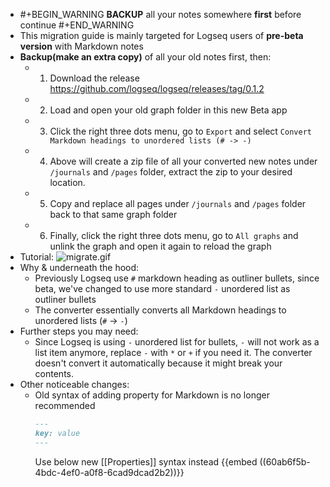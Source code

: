 - #+BEGIN_WARNING
  **BACKUP** all your notes somewhere **first** before continue
  #+END_WARNING
- This migration guide is mainly targeted for Logseq users of **pre-beta version** with Markdown notes
- **Backup(make an extra copy)** of all your old notes first, then:
	- 1. Download the release https://github.com/logseq/logseq/releases/tag/0.1.2
	- 2. Load and open your old graph folder in this new Beta app
	- 3. Click the right three dots menu, go to `Export` and select `Convert Markdown headings to unordered lists (# -> -)`
	- 4. Above will create a zip file of all your converted new notes under `/journals` and `/pages` folder, extract the zip to your desired location.
	- 5. Copy and replace all pages under `/journals` and `/pages` folder back to that same graph folder
	- 6. Finally, click the right three dots menu, go to `All graphs` and unlink the graph and open it again to reload the graph
- Tutorial:
  ![migrate.gif](../assets/migrate_1621935713657_0.gif)
- Why & underneath the hood:
	- Previously Logseq use `#` markdown heading as outliner bullets, since beta, we've changed to use more standard `-` unordered list as outliner bullets
	- The converter essentially converts all Markdown headings to unordered lists (`#` -> `-`)
- Further steps you may need:
	- Since Logseq is using `-` unordered list for bullets, `-` will not work as a list item anymore, replace `-` with `*` or `+` if you need it. The converter doesn't convert it automatically because it might break your contents.
- Other noticeable changes:
	- Old syntax of adding property for Markdown is no longer recommended
	  ``` Markdown
	  ---
	  key: value
	  ---
	  ```
	  Use below new [[Properties]] syntax instead
	  {{embed ((60ab6f5b-4bdc-4ef0-a0f8-6cad9dcad2b2))}}